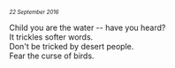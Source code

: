 <p style="margin:0; margin-top: -0.5rem">
  <em>
    <small><small>22 September 2016</small></small>
  </em>
</p>

Child you are the water -- have you heard?\
It trickles softer words.\
Don't be tricked by desert people.\
Fear the curse of birds.
